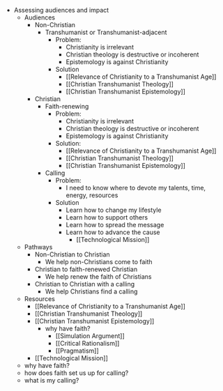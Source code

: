 - Assessing audiences and impact
    - Audiences
        - Non-Christian
            - Transhumanist or Transhumanist-adjacent
                - Problem: 
                    - Christianity is irrelevant
                    - Christian theology is destructive or incoherent
                    - Epistemology is against Christianity
                - Solution
                    - [[Relevance of Christianity to a Transhumanist Age]]
                    - [[Christian Transhumanist Theology]]
                    - [[Christian Transhumanist Epistemology]]
        - Christian
            - Faith-renewing
                - Problem:
                    - Christianity is irrelevant
                    - Christian theology is destructive or incoherent
                    - Epistemology is against Christianity
                - Solution:
                    - [[Relevance of Christianity to a Transhumanist Age]]
                    - [[Christian Transhumanist Theology]]
                    - [[Christian Transhumanist Epistemology]]
            - Calling
                - Problem:
                    - I need to know where to devote my talents, time, energy, resources
                - Solution
                    - Learn how to change my lifestyle
                    - Learn how to support others
                    - Learn how to spread the message
                    - Learn how to advance the cause
                        - [[Technological Mission]]
    - Pathways
        - Non-Christian to Christian
            - We help non-Christians come to faith
        - Christian to faith-renewed Christian
            - We help renew the faith of Christians
        - Christian to Christian with a calling
            - We help Christians find a calling
    - Resources
        - [[Relevance of Christianity to a Transhumanist Age]]
        - [[Christian Transhumanist Theology]]
        - [[Christian Transhumanist Epistemology]]
            - why have faith?
                - [[Simulation Argument]]
                - [[Critical Rationalism]]
                - [[Pragmatism]]
        - [[Technological Mission]]
    - why have faith?
    - how does faith set us up for calling?
    - what is my calling?
